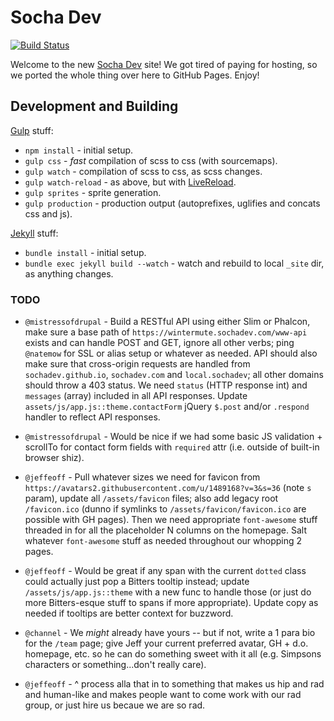 # Socha Dev

[![Build Status](https://travis-ci.org/SochaDev/sochadev.github.io.svg?branch=master)](https://travis-ci.org/SochaDev/sochadev.github.io)

Welcome to the new [Socha Dev](http://sochadev.github.io) site! We got tired of paying
for hosting, so we ported the whole thing over here to GitHub Pages. Enjoy!

## Development and Building

[Gulp](http://gulpjs.com/) stuff:

* `npm install` - initial setup.
* `gulp css` - _fast_ compilation of scss to css (with sourcemaps).
* `gulp watch` - compilation of scss to css, as scss changes.
* `gulp watch-reload` - as above, but with [LiveReload](http://livereload.com/).
* `gulp sprites` - sprite generation.
* `gulp production` - production output (autoprefixes, uglifies and concats css and js).

[Jekyll](https://jekyllrb.com/) stuff:

* `bundle install` - initial setup.
* `bundle exec jekyll build --watch` - watch and rebuild to local `_site` dir, as anything changes.

### TODO

* `@mistressofdrupal` - Build a RESTful API using either Slim or Phalcon, make sure a base path of `https://wintermute.sochadev.com/www-api` exists and can handle POST and GET, ignore all other verbs; ping `@natemow` for SSL or alias setup or whatever as needed. API should also make sure that cross-origin requests are handled from `sochadev.github.io`, `sochadev.com` and `local.sochadev`; all other domains should throw a 403 status. We need `status` (HTTP response int) and `messages` (array) included in all API responses. Update `assets/js/app.js::theme.contactForm` jQuery `$.post` and/or `.respond` handler to reflect API responses.
* `@mistressofdrupal` - Would be nice if we had some basic JS validation + scrollTo for contact form fields with `required` attr (i.e. outside of built-in browser shiz).

* `@jeffeoff` - Pull whatever sizes we need for favicon from `https://avatars2.githubusercontent.com/u/1489168?v=3&s=36` (note `s` param), update all `/assets/favicon` files; also add legacy root `/favicon.ico` (dunno if symlinks to `/assets/favicon/favicon.ico` are possible with GH pages). Then we need appropriate `font-awesome` stuff threaded in for all the placeholder N columns on the homepage. Salt whatever `font-awesome` stuff as needed throughout our whopping 2 pages.

* `@jeffeoff` - Would be great if any span with the current `dotted` class could actually just pop a Bitters tooltip instead; update `/assets/js/app.js::theme` with a new func to handle those (or just do more Bitters-esque stuff to spans if more appropriate). Update copy as needed if tooltips are better context for buzzword.

* `@channel` - We _might_ already have yours -- but if not, write a 1 para bio for the `/team` page; give Jeff your current preferred avatar, GH + d.o. homepage, etc. so he can do something sweet with it all (e.g. Simpsons characters or something...don't really care).

* `@jeffeoff` - ^ process alla that in to something that makes us hip and rad and human-like and makes people want to come work with our rad group, or just hire us becaue we are so rad.
